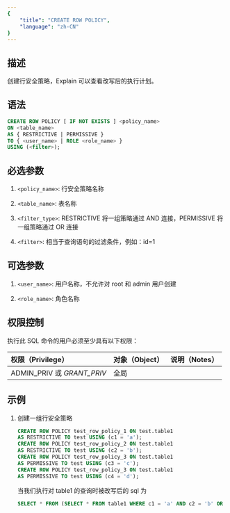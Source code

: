 ```yaml
---
{
    "title": "CREATE ROW POLICY",
    "language": "zh-CN"
}
---
```


## 描述

创建行安全策略，Explain 可以查看改写后的执行计划。

## 语法

```sql
CREATE ROW POLICY [ IF NOT EXISTS ] <policy_name> 
ON <table_name> 
AS { RESTRICTIVE | PERMISSIVE } 
TO { <user_name> | ROLE <role_name> } 
USING (<filter>);
```

## 必选参数

1. `<policy_name>`: 行安全策略名称

2. `<table_name>`: 表名称

3. `<filter_type>`: RESTRICTIVE 将一组策略通过 AND 连接，PERMISSIVE 将一组策略通过 OR 连接

3. `<filter>`: 相当于查询语句的过滤条件，例如：id=1

## 可选参数

1. `<user_name>`: 用户名称，不允许对 root 和 admin 用户创建

2. `<role_name>`: 角色名称

## 权限控制

执行此 SQL 命令的用户必须至少具有以下权限：

| 权限（Privilege）          | 对象（Object） | 说明（Notes） |
| :------------------------- | :------------- | :------------ |
| ADMIN_PRIV 或 *GRANT_PRIV* | 全局           |               |

## 示例

1. 创建一组行安全策略

    ```sql
    CREATE ROW POLICY test_row_policy_1 ON test.table1 
    AS RESTRICTIVE TO test USING (c1 = 'a');
    CREATE ROW POLICY test_row_policy_2 ON test.table1 
    AS RESTRICTIVE TO test USING (c2 = 'b');
    CREATE ROW POLICY test_row_policy_3 ON test.table1 
    AS PERMISSIVE TO test USING (c3 = 'c');
    CREATE ROW POLICY test_row_policy_3 ON test.table1 
    AS PERMISSIVE TO test USING (c4 = 'd');
    ```

    当我们执行对 table1 的查询时被改写后的 sql 为

    ```sql
    SELECT * FROM (SELECT * FROM table1 WHERE c1 = 'a' AND c2 = 'b' OR c3 = 'c' OR c4 = 'd')
    ```